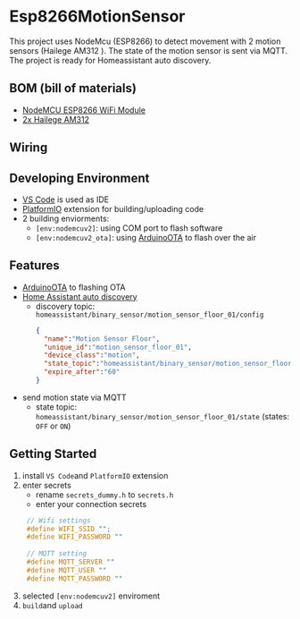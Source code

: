 # Esp8266MotionSensor
This project uses NodeMcu (ESP8266) to detect movement with 2 motion sensors (Hailege AM312 ). The state of the motion sensor is sent via MQTT. The project is ready for Homeassistant auto discovery.

## BOM (bill of materials)
- [NodeMCU ESP8266 WiFi Module](https://www.az-delivery.de/en/products/nodemcu-lolin-v3-modul-mit-esp8266)
- [2x Hailege AM312](https://www.amazon.de/Hailege-Pyroelectric-Sensor-Infrared-Detector/dp/B08C5572W4/ref=sr_1_5?__mk_de_DE=%C3%85M%C3%85%C5%BD%C3%95%C3%91&keywords=motion+sensor+infrared&sr=8-5)

## Wiring

## Developing Environment
- [VS Code](https://www.google.com](https://code.visualstudio.com/)https://code.visualstudio.com/) is used as IDE
- [PlatformIO](https://marketplace.visualstudio.com/items?itemName=platformio.platformio-ide) extension for building/uploading code
- 2 building enviorments:
    - `[env:nodemcuv2]`: using COM port to flash software
    - `[env:nodemcuv2_ota]`: using [ArduinoOTA](https://github.com/JAndrassy/ArduinoOTA) to flash over the air

## Features
- [ArduinoOTA](https://github.com/JAndrassy/ArduinoOTA) to flashing OTA
- [Home Assistant auto discovery](https://www.home-assistant.io/integrations/mqtt/)
    - discovery topic: `homeassistant/binary_sensor/motion_sensor_floor_01/config`
      ```json
      {
        "name":"Motion Sensor Floor",
        "unique_id":"motion_sensor_floor_01",
        "device_class":"motion",
        "state_topic":"homeassistant/binary_sensor/motion_sensor_floor_01/state",
        "expire_after":"60"
      }
      ```      
- send motion state via MQTT
    - state topic: `homeassistant/binary_sensor/motion_sensor_floor_01/state` (states: `OFF` or `ON`)


## Getting Started
1. install `VS Code`and `PlatformIO` extension
2. enter secrets
   - rename `secrets_dummy.h` to  `secrets.h`
   - enter your connection secrets
   ```c++
    // Wifi settings
    #define WIFI_SSID "";
    #define WIFI_PASSWORD ""
    
    // MQTT setting
    #define MQTT_SERVER ""
    #define MQTT_USER ""
    #define MQTT_PASSWORD ""
   ```
5. selected `[env:nodemcuv2]` enviroment
6. `build`and `upload`

